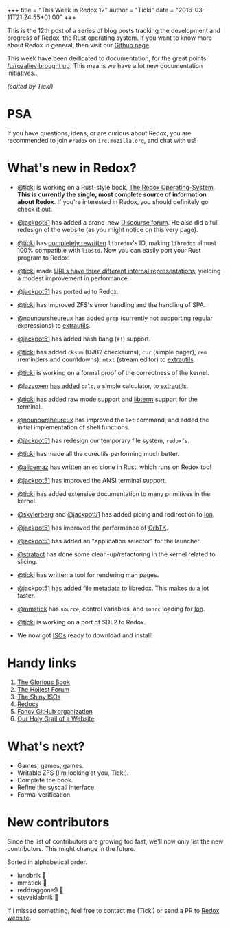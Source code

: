 +++
title = "This Week in Redox 12"
author = "Ticki"
date = "2016-03-11T21:24:55+01:00"
+++

This is the 12th post of a series of blog posts tracking the development and progress of Redox, the Rust operating system. If you want to know more about Redox in general, then visit our [Github page](https://github.com/redox-os/redox).

This week have been dedicated to documentation, for the great points [/u/rozaliev brought up](https://www.reddit.com/r/rust/comments/481e09/redox_vs_linux_in_10_years/d0gz5v3). This means we have a lot new documentation initiatives...

*(edited by Ticki)*

# PSA
If you have  questions, ideas, or are curious about Redox, you are recommended to join `#redox` on `irc.mozilla.org`, and chat with us!

# What's new in Redox?

- [@ticki](https://github.com/ticki) is working on a Rust-style book, [The Redox Operating-System](http://www.redox-os.org/book/book/). **This is currently the single, most complete source of information about Redox**. If you're interested in Redox, you should definitely go check it out.

- [@jackpot51](https://github.com/jackpot51) has added a brand-new [Discourse forum](https://discourse.redox-os.org). He also did a full redesign of the website (as you might notice on this very page).

- [@ticki](https://github.com/ticki) has [completely rewritten](https://github.com/redox-os/redox/pull/552) `libredox`'s IO, making `libredox` almost 100% compatible with `libstd`. Now you can easily port your Rust program to Redox!

- [@ticki](https://github.com/ticki) made [URLs have three different internal representations](https://github.com/redox-os/redox/pull/522), yielding a modest improvement in performance.

- [@jackpot51](https://github.com/jackpot51) has ported `ed` to Redox.

- [@ticki](https://github.com/ticki) has improved ZFS's error handling and the handling of SPA.

- [@nounoursheureux](https://github.com/nounoursheureux) [has added](https://github.com/redox-os/extrautils/pull/3) `grep` (currently not supporting regular expressions) to [extrautils](https://github.com/redox-os/extrautils).

- [@jackpot51](https://github.com/jackpot51) has added hash bang (`#!`) support.

- [@ticki](https://github.com/ticki) has added `cksum` (DJB2 checksums), `cur` (simple pager), `rem` (reminders and countdowns), `mtxt` (stream editor) to [extrautils](https://github.com/redox-os/extrautils).

- [@ticki](https://github.com/ticki) is working on a formal proof of the correctness of the kernel.

- [@lazyoxen](https://github.com/lazyoxen) [has added](https://github.com/redox-os/extrautils/pull/2) `calc`, a simple calculator, to [extrautils](https://github.com/redox-os/extrautils).

- [@ticki](https://github.com/ticki) has added raw mode support and [libterm](https://github.com/ticki/libterm) support for the terminal.

- [@nounoursheureux](https://github.com/nounoursheureux) has improved the `let` command, and added the initial implementation of shell functions.

- [@jackpot51](https://github.com/jackpot51) has redesign our temporary file system, `redoxfs`.

- [@ticki](https://github.com/ticki) has made all the coreutils performing much better.

- [@alicemaz](https://github.com/alicemaz) has written an `ed` clone in Rust, which runs on Redox too!

- [@jackpot51](https://github.com/jackpot51) has improved the ANSI terminal support.

- [@ticki](https://github.com/ticki) has added extensive documentation to many primitives in the kernel.

- [@skylerberg](https://github.com/skylerberg) and [@jackpot51](https://github.com/skylerberg) has added piping and redirection to [Ion](https://github.com/redox-os/ion).

- [@jackpot51](https://github.com/jackpot51) has improved the performance of [OrbTK](https://github.com/redox-os/orbtk).

- [@jackpot51](https://github.com/jackpot51) has added an "application selector" for the launcher.

- [@stratact](https://github.com/stratact) has done some clean-up/refactoring in the kernel related to slicing.

- [@ticki](https://github.com/ticki) has written a tool for rendering man pages.

- [@jackpot51](https://github.com/jackpot51) has added file metadata to libredox. This makes `du` a lot faster.

- [@mmstick](https://github.com/mmstick) has `source`, control variables, and `ionrc` loading for [Ion](https://github.com/redox-os/ion).

- [@ticki](https://github.com/ticki) is working on a port of SDL2 to Redox.

- We now got [ISOs](https://static.redox-os.org/) ready to download and install!


# Handy links

1. [The Glorious Book](http://www.redox-os.org/book/book/)
2. [The Holiest Forum](https://discourse.redox-os.org/)
3. [The Shiny ISOs](https://static.redox-os.org/)
4. [Redocs](https://doc.redox-os.org/kernel/)
5. [Fancy GitHub organization](https://github.com/redox-os)
6. [Our Holy Grail of a Website](http://www.redox-os.org/)

# What's next?

- Games, games, games.
- Writable ZFS (I'm looking at you, Ticki).
- Complete the book.
- Refine the syscall interface.
- Formal verification.

# New contributors

Since the list of contributors are growing too fast, we'll now only list the new contributors. This might change in the future.

Sorted in alphabetical order.

- lundbrik 🎂
- mmstick 🎂
- reddraggone9 🎂
- steveklabnik 🎂

If I missed something, feel free to contact me (Ticki) or send a PR to [Redox website](https://github.com/redox-os/website).
